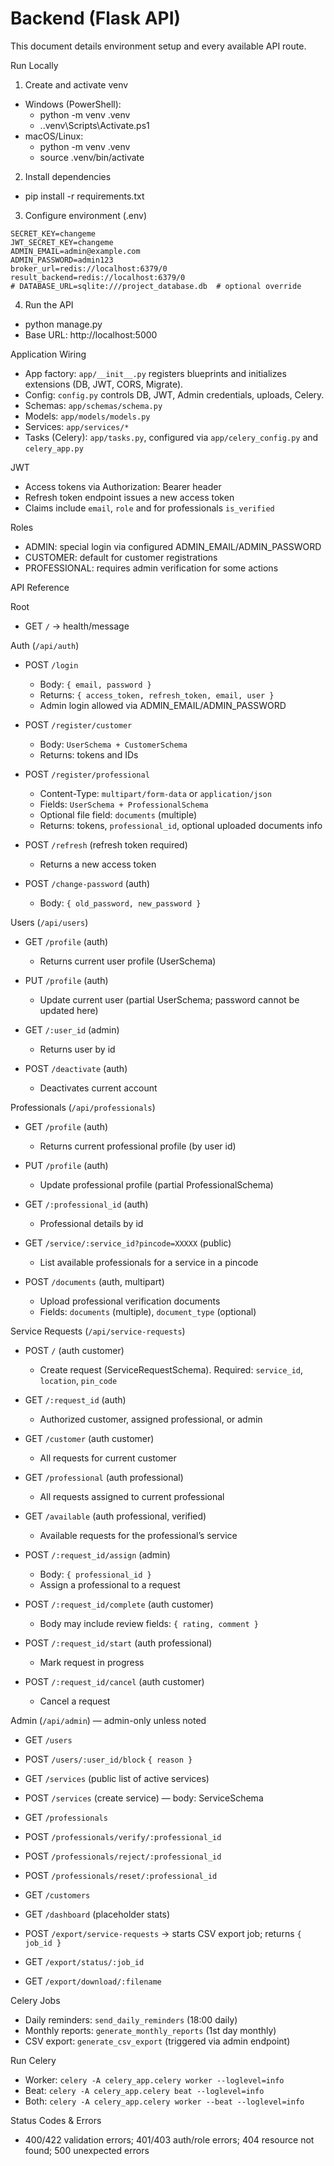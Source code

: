 # Backend (Flask API)

This document details environment setup and every available API route.

Run Locally

1) Create and activate venv
- Windows (PowerShell):
  - python -m venv .venv
  - .\.venv\Scripts\Activate.ps1
- macOS/Linux:
  - python -m venv .venv
  - source .venv/bin/activate

2) Install dependencies
- pip install -r requirements.txt

3) Configure environment (.env)

```
SECRET_KEY=changeme
JWT_SECRET_KEY=changeme
ADMIN_EMAIL=admin@example.com
ADMIN_PASSWORD=admin123
broker_url=redis://localhost:6379/0
result_backend=redis://localhost:6379/0
# DATABASE_URL=sqlite:///project_database.db  # optional override
```

4) Run the API
- python manage.py
- Base URL: http://localhost:5000

Application Wiring

- App factory: `app/__init__.py` registers blueprints and initializes extensions (DB, JWT, CORS, Migrate).
- Config: `config.py` controls DB, JWT, Admin credentials, uploads, Celery.
- Schemas: `app/schemas/schema.py`
- Models: `app/models/models.py`
- Services: `app/services/*`
- Tasks (Celery): `app/tasks.py`, configured via `app/celery_config.py` and `celery_app.py`

JWT

- Access tokens via Authorization: Bearer <token> header
- Refresh token endpoint issues a new access token
- Claims include `email`, `role` and for professionals `is_verified`

Roles

- ADMIN: special login via configured ADMIN_EMAIL/ADMIN_PASSWORD
- CUSTOMER: default for customer registrations
- PROFESSIONAL: requires admin verification for some actions

API Reference

Root

- GET `/` → health/message

Auth (`/api/auth`)

- POST `/login`
  - Body: `{ email, password }`
  - Returns: `{ access_token, refresh_token, email, user }`
  - Admin login allowed via ADMIN_EMAIL/ADMIN_PASSWORD

- POST `/register/customer`
  - Body: `UserSchema + CustomerSchema`
  - Returns: tokens and IDs

- POST `/register/professional`
  - Content-Type: `multipart/form-data` or `application/json`
  - Fields: `UserSchema + ProfessionalSchema`
  - Optional file field: `documents` (multiple)
  - Returns: tokens, `professional_id`, optional uploaded documents info

- POST `/refresh` (refresh token required)
  - Returns a new access token

- POST `/change-password` (auth)
  - Body: `{ old_password, new_password }`

Users (`/api/users`)

- GET `/profile` (auth)
  - Returns current user profile (UserSchema)

- PUT `/profile` (auth)
  - Update current user (partial UserSchema; password cannot be updated here)

- GET `/:user_id` (admin)
  - Returns user by id

- POST `/deactivate` (auth)
  - Deactivates current account

Professionals (`/api/professionals`)

- GET `/profile` (auth)
  - Returns current professional profile (by user id)

- PUT `/profile` (auth)
  - Update professional profile (partial ProfessionalSchema)

- GET `/:professional_id` (auth)
  - Professional details by id

- GET `/service/:service_id?pincode=XXXXX` (public)
  - List available professionals for a service in a pincode

- POST `/documents` (auth, multipart)
  - Upload professional verification documents
  - Fields: `documents` (multiple), `document_type` (optional)

Service Requests (`/api/service-requests`)

- POST `/` (auth customer)
  - Create request (ServiceRequestSchema). Required: `service_id`, `location`, `pin_code`

- GET `/:request_id` (auth)
  - Authorized customer, assigned professional, or admin

- GET `/customer` (auth customer)
  - All requests for current customer

- GET `/professional` (auth professional)
  - All requests assigned to current professional

- GET `/available` (auth professional, verified)
  - Available requests for the professional’s service

- POST `/:request_id/assign` (admin)
  - Body: `{ professional_id }`
  - Assign a professional to a request

- POST `/:request_id/complete` (auth customer)
  - Body may include review fields: `{ rating, comment }`

- POST `/:request_id/start` (auth professional)
  - Mark request in progress

- POST `/:request_id/cancel` (auth customer)
  - Cancel a request

Admin (`/api/admin`) — admin-only unless noted

- GET `/users`
- POST `/users/:user_id/block` `{ reason }`

- GET `/services` (public list of active services)
- POST `/services` (create service) — body: ServiceSchema

- GET `/professionals`
- POST `/professionals/verify/:professional_id`
- POST `/professionals/reject/:professional_id`
- POST `/professionals/reset/:professional_id`

- GET `/customers`

- GET `/dashboard` (placeholder stats)

- POST `/export/service-requests` → starts CSV export job; returns `{ job_id }`
- GET `/export/status/:job_id`
- GET `/export/download/:filename`

Celery Jobs

- Daily reminders: `send_daily_reminders` (18:00 daily)
- Monthly reports: `generate_monthly_reports` (1st day monthly)
- CSV export: `generate_csv_export` (triggered via admin endpoint)

Run Celery

- Worker: `celery -A celery_app.celery worker --loglevel=info`
- Beat:   `celery -A celery_app.celery beat --loglevel=info`
- Both:   `celery -A celery_app.celery worker --beat --loglevel=info`

Status Codes & Errors

- 400/422 validation errors; 401/403 auth/role errors; 404 resource not found; 500 unexpected errors


